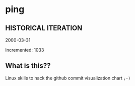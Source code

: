 # ping

## HISTORICAL ITERATION
2000-03-31

Incremented: 1033

## What is this?? 
Linux skills to hack the github commit visualization chart `;-)`
